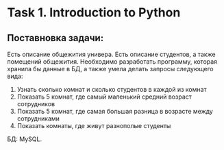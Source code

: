# Task 1. Introduction to Python

## Поставновка задачи:
Есть описание общежития универа. Есть описание студентов, а также помещений общежития.
Необходимо разработать программу, которая хранила бы данные в БД, а также умела делать запросы следующего вида:

1) Узнать сколько комнат и сколько студентов в каждой из комнат
2) Показать 5 комнат, где самый маленький средний возраст сотрудников
3) Показать 5 комнат, где самая большая разница в возрасте между сотрудниками
4) Показать комнаты, где живут разнополые студенты

БД: MySQL.
